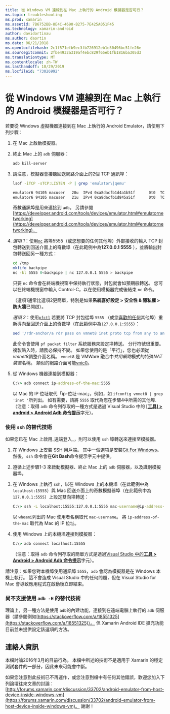 ```yaml
---
title: 從 Windows VM 連線到在 Mac 上執行的 Android 模擬器是否可行？
ms.topic: troubleshooting
ms.prod: xamarin
ms.assetid: 7B6752BB-8E4C-4690-B275-7E425A051F45
ms.technology: xamarin-android
author: davidortinau
ms.author: daortin
ms.date: 06/21/2018
ms.openlocfilehash: 2c1f571efb9ec3fb726912eb1e30496bc51fe26e
ms.sourcegitcommit: 2fbe4932a319af4ebc829f65eb1fb1816ba305d3
ms.translationtype: MT
ms.contentlocale: zh-TW
ms.lasthandoff: 10/29/2019
ms.locfileid: "73026992"
---
```

# <a name="is-it-possible-to-connect-to-android-emulators-running-on-a-mac-from-a-windows-vm"></a>從 Windows VM 連線到在 Mac 上執行的 Android 模擬器是否可行？

若要從 Windows 虛擬機器連接到在 Mac 上執行的 Android Emulator，請使用下列步驟：

1. 在 Mac 上啟動模擬器。

2. 終止 Mac 上的 `adb` 伺服器：

    ```bash
    adb kill-server
    ```

3. 請注意，模擬器會接聽回送網路介面上的2個 TCP 通訊埠：

    ```bash
    lsof -iTCP -sTCP:LISTEN -P | grep 'emulator\|qemu'

    emulator6 94105 macuser   20u  IPv4 0xa8dacfb1d4a1b51f      0t0  TCP localhost:5555 (LISTEN)
    emulator6 94105 macuser   21u  IPv4 0xa8dacfb1d845a51f      0t0  TCP localhost:5554 (LISTEN)
    ```

    奇數通訊埠是用來連接到 `adb`。 另請參閱[https://developer.android.com/tools/devices/emulator.html#emulatornetworking](https://developer.android.com/tools/devices/emulator.html#emulatornetworking)。

4. _選項 1_：使用[`nc`](https://developer.apple.com/library/mac/documentation/Darwin/Reference/ManPages/man1/nc.1.html)
    將埠5555（或您想要的任何其他埠）外部接收的輸入 TCP 封包轉送到回送介面上的奇數埠（在此範例中為**127.0.0.1 5555** ），並將輸出封包轉送回另一種方式：

    ```bash
    cd /tmp
    mkfifo backpipe
    nc -kl 5555 0<backpipe | nc 127.0.0.1 5555 > backpipe
    ```

    只要 `nc` 命令會在終端機視窗中保持執行狀態，封包就會如預期般轉送。 您可以在終端機視窗中輸入 Control-C，以在使用模擬器完成後結束 `nc` 命令。

    （選項1通常比選項2更簡單，特別是如果**系統喜好設定 > 安全性 & 隱私權 > 防火牆**已開啟）。 

    _選項 2_：使用[`pfctl`](https://developer.apple.com/library/mac/documentation/Darwin/Reference/ManPages/man8/pfctl.8.html)
    若要將 TCP 封包從埠 `5555` （或您[喜歡的任何](https://kb.parallels.com/en/4948)其他埠）重新導向至回送介面上的奇數埠（在此範例中為`127.0.0.1:5555`）：

    ```bash
    sed '/rdr-anchor/a rdr pass on vmnet8 inet proto tcp from any to any port 5555 -> 127.0.0.1 port 5555' /etc/pf.conf | sudo pfctl -ef -
    ```

    此命令會使用 `pf packet filter` 系統服務來設定埠轉送。 分行符號很重要。 複製貼入時，請務必保持不變。 如果您使用的是「平行」，您也必須從*vmnet8*調整介面名稱。 `vmnet8` 是 VMWare 融合中*共用網路*模式的特殊*NAT 裝置*名稱。 類似的網路介面可能[vnic0](https://download.parallels.com/doc/psbm/en/Parallels_Server_Bare_Metal_Users_Guide/29258.htm)。

5. 從 Windows 機器連接到模擬器：

    ```cmd
    C:\> adb connect ip-address-of-the-mac:5555
    ```

    以 Mac 的 IP 位址取代「ip-位址-mac」，例如，如 `ifconfig vmnet8 | grep 'inet '`所列出。 如有需要，請將 `5555` 取代為您在步驟4中所需的其他埠\. （注意：取得 `adb` 命令列存取的一種方式是透過 Visual Studio 中的 [[**工具] > android > Android Adb 命令提示**](~/cross-platform/troubleshooting/questions/version-logs.md#adb-logcat)字元）。

### <a name="alternate-technique-using-ssh"></a>使用 `ssh` 的替代技術

如果您已在 Mac 上啟用_遠端登入_，則可以使用 `ssh` 埠轉送來連接至模擬器。

1. 在 Windows 上安裝 SSH 用戶端。 其中一個選項是安裝[Git For Windows](https://git-for-windows.github.io/)。 然後，`ssh` 命令會在**Git Bash**命令提示字元中提供。

2. 遵循上述步驟1-3 來啟動模擬器、終止 Mac 上的 `adb` 伺服器，以及識別模擬器埠。

3. 在 Windows 上執行 `ssh`，以在 Windows 上的本機埠（在此範例中為`localhost:15555`）與 Mac 回送介面上的奇數模擬器埠（在此範例中為`127.0.0.1:5555`）上設定雙向埠轉送：

    ```cmd 
    C:\> ssh -L localhost:15555:127.0.0.1:5555 mac-username@ip-address-of-the-mac
    ```

    以 `whoami`列出的 Mac 使用者名稱取代 `mac-username`。 將 `ip-address-of-the-mac` 取代為 Mac 的 IP 位址。

4. 使用 Windows 上的本機埠連接到模擬器：

    ```cmd
    C:\> adb connect localhost:15555
    ```

    （注意：取得 `adb` 命令列存取的簡單方式是透過[Visual Studio 中的**工具 > Android > Android Adb 命令提示**](~/cross-platform/troubleshooting/questions/version-logs.md#adb-logcat)字元）。

請注意：如果您對本機埠使用通訊埠 `5555`，`adb` 會認為模擬器是在 Windows 本機上執行。 這不會造成 Visual Studio 中的任何問題，但在 Visual Studio for Mac 會導致應用程式在啟動後立即結束。

### <a name="alternate-technique-using-adb--h-is-not-yet-supported"></a>尚不支援使用 `adb -H` 的替代技術

理論上，另一種方法是使用 `adb`的內建功能，連接到在遠端電腦上執行的 `adb` 伺服器（請參閱例如[https://stackoverflow.com/a/18551325](https://stackoverflow.com/a/18551325)）。
但 Xamarin Android IDE 擴充功能目前並未提供設定該選項的方法。

## <a name="contact-information"></a>連絡人資訊

本檔討論2016年3月的目前行為。 本檔中所述的技術不是適用于 Xamarin 的穩定測試套件的一部分，因此未來可能會中斷。

如果您注意到此技術已不再運作，或您注意到檔中有任何其他錯誤，歡迎您加入下列論壇往來文章的討論： [http://forums.xamarin.com/discussion/33702/android-emulator-from-host-device-inside-windows-vm](https://forums.xamarin.com/discussion/33702/android-emulator-from-host-device-inside-windows-vm)。
謝謝！
